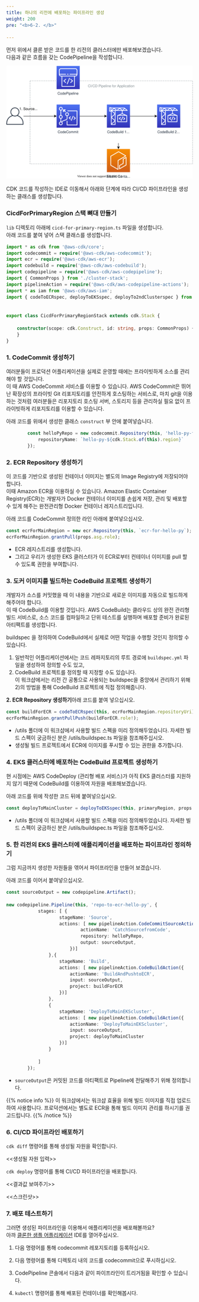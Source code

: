 ```yaml
---
title: 하나의 리전에 배포하는 파이프라인 생성
weight: 200
pre: "<b>6-2. </b>"

---
```


먼저 위에서 클론 받은 코드를 한 리전의 클러스터에만 배포해보겠습니다.  
다음과 같은 흐름을 갖는 CodePipeline을 작성합니다.

![](/static/images/40-deploy-app/single-region-pipeline.svg)


CDK 코드를 작성하는 IDE로 이동해서 아래와 단계에 따라 CI/CD 파이프라인을 생성하는 클래스를 생성합니다.

### CicdForPrimaryRegion 스택 뼈대 만들기
`lib` 디렉토리 아래에 `cicd-for-primary-region.ts` 파일을 생성합니다.  
아래 코드를 붙여 넣어 스택 클래스를 생성합니다.

```typescript
import * as cdk from '@aws-cdk/core';
import codecommit = require('@aws-cdk/aws-codecommit');
import ecr = require('@aws-cdk/aws-ecr');
import codebuild = require('@aws-cdk/aws-codebuild');
import codepipeline = require('@aws-cdk/aws-codepipeline');
import { CommonProps } from './cluster-stack';
import pipelineAction = require('@aws-cdk/aws-codepipeline-actions');
import * as iam from '@aws-cdk/aws-iam';
import { codeToECRspec, deployToEKSspec, deployTo2ndClusterspec } from '../utils/buildspecs';


export class CicdForPrimaryRegionStack extends cdk.Stack {

    constructor(scope: cdk.Construct, id: string, props: CommonProps) {
    }
}
```

### 1. CodeCommit 생성하기
여러분들이 프로덕션 어플리케이션을 실제로 운영할 때에는 프라이빗하게 소스를 관리해야 할 것입니다.  
이 때 AWS CodeCommit 서비스를 이용할 수 있습니다. AWS CodeCommit은 뛰어난 확장성의 프라이빗 Git 리포지토리를 안전하게 호스팅하는 서비스로, 마치 git을 이용하는 것처럼 여러분들은 리포지토리 호스팅 서버, 스토리지 등을 관리하실 필요 없이 프라이빗하게 리포지토리를 이용할 수 있습니다.

아래 코드를 위에서 생성한 클래스 `construct` 부 안에 붙여넣습니다.

```typescript
        const helloPyRepo = new codecommit.Repository(this, 'hello-py-for-demogo', {
            repositoryName: `hello-py-${cdk.Stack.of(this).region}`
        });
```

### 2. ECR Repository 생성하기
이 코드를 기반으로 생성된 컨테이너 이미지는 별도의 Image Registry에 저장되어야 합니다.  
이때 Amazon ECR을 이용하실 수 있습니다. Amazon Elastic Container Registry(ECR)는 개발자가 Docker 컨테이너 이미지를 손쉽게 저장, 관리 및 배포할 수 있게 해주는 완전관리형 Docker 컨테이너 레지스트리입니다.

아래 코드를 CodeCommit 정의한 라인 아래에 붙여넣으십시오.

```typescript
const ecrForMainRegion = new ecr.Repository(this, `ecr-for-hello-py`);
ecrForMainRegion.grantPull(props.asg.role);
```
* ECR 레지스트리를 생성합니다.
* 그리고 우리가 생성한 EKS 클러스터가 이 ECR로부터 컨테이너 이미지를 pull 할 수 있도록 권한을 부여합니다.

### 3. 도커 이미지를 빌드하는 CodeBuild 프로젝트 생성하기
개발자가 소스를 커밋했을 때 이 내용을 기반으로 새로운 이미지를 자동으로 빌드하게 해주어야 합니다.  
이 때 CodeBuild를 이용할 것입니다. AWS CodeBuild는 클라우드 상의 완전 관리형 빌드 서비스로, 소스 코드를 컴파일하고 단위 테스트를 실행하며 배포할 준비가 완료된 아티팩트를 생성합니다.  

buildspec 을 정의하여 CodeBuild에서 실제로 어떤 작업을 수행할 것인지 정의할 수 있습니다.  
1) 일반적인 어플리케이션에서는 코드 레파지토리의 루트 경로에 `buildspec.yml` 파일을 생성하여 정의할 수도 있고,  
2) CodeBuild 프로젝트를 정의할 때 지정할 수도 있습니다.  
이 워크샵에서는 리전 간 공통으로 사용되는 buildspec을 중앙에서 관리하기 위해 2)의 방법을 통해 CodeBuild 프로젝트에 직접 정의해줍니다.

**2. ECR Repository 생성하기**아래 코드를 붙여 넣으십시오.
```typescript
const buildForECR = codeToECRspec(this, ecrForMainRegion.repositoryUri);
ecrForMainRegion.grantPullPush(buildForECR.role!);

```

* /utils 폴더에 이 워크샵에서 사용할 빌드 스펙을 미리 정의해두었습니다. 자세한 빌드 스펙이 궁금하신 분은 /utils/buildspec.ts 파일을 참조해주십시오. 
* 생성될 빌드 프로젝트에서 ECR에 이미지를 푸시할 수 있는 권한을 추가합니다.

### 4. EKS 클러스터에 배포하는 CodeBuild 프로젝트 생성하기
현 시점에는 AWS CodeDeploy (관리형 배포 서비스)가 아직 EKS 클러스터를 지원하지 않기 때문에 CodeBuild를 이용하여 자원을 배포해보겠습니다.

아래 코드를 위에 작성한 코드 뒤에 붙여넣으십시오.

```typescript
const deployToMainCluster = deployToEKSspec(this, primaryRegion, props.cluster, ecrForMainRegion);
```

* /utils 폴더에 이 워크샵에서 사용할 빌드 스펙을 미리 정의해두었습니다. 자세한 빌드 스펙이 궁금하신 분은 /utils/buildspec.ts 파일을 참조해주십시오. 

### 5. 한 리전의 EKS 클러스터에 애플리케이션을 배포하는 파이프라인 정의하기
그럼 지금까지 생성한 자원들을 엮어서 파이프라인을 만들어 보겠습니다.

아래 코드를 이어서 붙여넣으십시오.

```typescript
const sourceOutput = new codepipeline.Artifact();

new codepipeline.Pipeline(this, 'repo-to-ecr-hello-py', {
            stages: [ {
                    stageName: 'Source',
                    actions: [ new pipelineAction.CodeCommitSourceAction({
                            actionName: 'CatchSourcefromCode',
                            repository: helloPyRepo,
                            output: sourceOutput,
                        })]
                },{
                    stageName: 'Build',
                    actions: [ new pipelineAction.CodeBuildAction({
                        actionName: 'BuildAndPushtoECR',
                        input: sourceOutput,
                        project: buildForECR
                    })]
                },
                {
                    stageName: 'DeployToMainEKScluster',
                    actions: [ new pipelineAction.CodeBuildAction({
                        actionName: 'DeployToMainEKScluster',
                        input: sourceOutput,
                        project: deployToMainCluster
                    })]
                }
                
            ]
        });
```

* `sourceOutput`은 커밋된 코드를 아티팩트로 Pipeline에 전달해주기 위해 정의합니다.

{{% notice info %}} 이 워크샵에서는 워크샵 효율을 위해 빌드 이미지를 직접 업로드하여 사용합니다. 프로덕션에서는 별도로 ECR을 통해 빌드 이미지 관리를 하시기를 권고드립니다. {{% /notice %}}

### 6. CI/CD 파이프라인 배포하기
`cdk diff` 명령어를 통해 생성될 자원을 확인합니다.

<<생성될 자원 입력>>

`cdk deploy` 명령어를 통해 CI/CD 파이프라인을 배포합니다.

<<결과값 보여주기>>

<<스크린샷>>

### 7. 배포 테스트하기
그러면 생성된 파이프라인을 이용해서 애플리케이션을 배포해볼까요?  
아까 [클론한 샘플 어플리케이션](https://github.com/yjw113080/aws-cdk-multi-region-sample-app) IDE를 열어주십시오.  

1. 다음 명령어를 통해 codecommit 레포지토리를 등록하십시오.


2. 다음 명령어를 통해 디렉토리 내의 코드를 codecommit으로 푸시하십시오.


3. CodePipeline 콘솔에서 다음과 같이 파이프라인이 트리거됨을 확인할 수 있습니다.
4. `kubectl` 명령어를 통해 배포된 컨테이너를 확인해봅시다.
